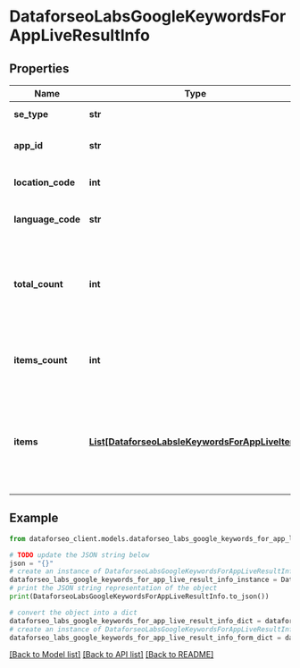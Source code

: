 # DataforseoLabsGoogleKeywordsForAppLiveResultInfo


## Properties

Name | Type | Description | Notes
------------ | ------------- | ------------- | -------------
**se_type** | **str** | search engine type | [optional] 
**app_id** | **str** | id of the app in a POST array | [optional] 
**location_code** | **int** | location code in a POST array | [optional] 
**language_code** | **str** | language code in a POST array | [optional] 
**total_count** | **int** | total amount of results in our database relevant to your request | [optional] 
**items_count** | **int** | the number of results returned in the items array | [optional] 
**items** | [**List[DataforseoLabsleKeywordsForAppLiveItem]**](DataforseoLabsleKeywordsForAppLiveItem.md) | contains data related to the ranking keywords for the app specified in the app_id field | [optional] 

## Example

```python
from dataforseo_client.models.dataforseo_labs_google_keywords_for_app_live_result_info import DataforseoLabsGoogleKeywordsForAppLiveResultInfo

# TODO update the JSON string below
json = "{}"
# create an instance of DataforseoLabsGoogleKeywordsForAppLiveResultInfo from a JSON string
dataforseo_labs_google_keywords_for_app_live_result_info_instance = DataforseoLabsGoogleKeywordsForAppLiveResultInfo.from_json(json)
# print the JSON string representation of the object
print(DataforseoLabsGoogleKeywordsForAppLiveResultInfo.to_json())

# convert the object into a dict
dataforseo_labs_google_keywords_for_app_live_result_info_dict = dataforseo_labs_google_keywords_for_app_live_result_info_instance.to_dict()
# create an instance of DataforseoLabsGoogleKeywordsForAppLiveResultInfo from a dict
dataforseo_labs_google_keywords_for_app_live_result_info_form_dict = dataforseo_labs_google_keywords_for_app_live_result_info.from_dict(dataforseo_labs_google_keywords_for_app_live_result_info_dict)
```
[[Back to Model list]](../README.md#documentation-for-models) [[Back to API list]](../README.md#documentation-for-api-endpoints) [[Back to README]](../README.md)


